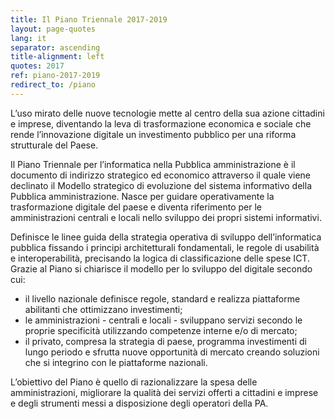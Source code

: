 ```yaml
---
title: Il Piano Triennale 2017-2019
layout: page-quotes
lang: it
separator: ascending
title-alignment: left
quotes: 2017
ref: piano-2017-2019
redirect_to: /piano
---
```

L’uso mirato delle nuove tecnologie mette al centro della sua azione cittadini e imprese, diventando la leva di trasformazione economica e sociale che rende l’innovazione digitale un investimento pubblico per una riforma strutturale del Paese.

Il Piano Triennale per l’informatica nella Pubblica amministrazione è il documento di indirizzo strategico ed economico attraverso il quale viene declinato il Modello strategico di evoluzione del sistema informativo della Pubblica amministrazione. Nasce per guidare operativamente la trasformazione digitale del paese e diventa riferimento per le amministrazioni centrali e locali nello sviluppo dei propri sistemi informativi. 

Definisce le linee guida della strategia operativa di sviluppo dell’informatica pubblica fissando i principi architetturali fondamentali, le regole di usabilità e interoperabilità, precisando la logica di classificazione delle spese ICT. Grazie al Piano si chiarisce il modello per lo sviluppo del digitale secondo cui:
 
- il livello nazionale definisce regole, standard e realizza piattaforme abilitanti che ottimizzano investimenti;
- le amministrazioni - centrali e locali - sviluppano servizi secondo le proprie specificità utilizzando competenze interne e/o di mercato;
- il privato, compresa la strategia di paese, programma investimenti di lungo periodo e sfrutta nuove opportunità di mercato creando soluzioni che si integrino con le piattaforme nazionali. 
 
L’obiettivo del Piano è quello di razionalizzare la spesa delle amministrazioni, migliorare la qualità dei servizi offerti a cittadini e imprese e degli strumenti messi a disposizione degli operatori della PA.

